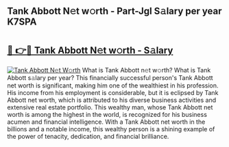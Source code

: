 ## Tank Abbott N𝚎t w𝚘rth - Part-JgI S𝚊lary per year K7SPA

# <h2><a href="http://gc48inv.nevu.top/?p=Tank+Abbott">🔗 👉🔴 Tank Abbott N𝚎t w𝚘rth - S𝚊lary</a></h2>

[![Tank Abbott N𝚎t W𝚘rth](https://i.imgur.com/Oavwk0R.jpeg)](http://gc48inv.nevu.top/?p=Tank+Abbott)
What is Tank Abbott n𝚎t w𝚘rth? What is Tank Abbott s𝚊lary per year?
This financially successful person's Tank Abbott net worth is significant, making him one of the wealthiest in his profession. His income from his employment is considerable, but it is eclipsed by Tank Abbott net worth, which is attributed to his diverse business activities and extensive real estate portfolio. This wealthy man, whose Tank Abbott net worth is among the highest in the world, is recognized for his business acumen and financial intelligence. With a Tank Abbott net worth in the billions and a notable income, this wealthy person is a shining example of the power of tenacity, dedication, and financial brilliance.

